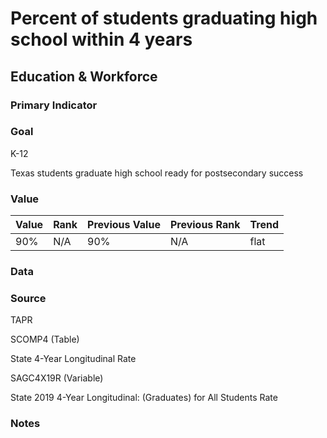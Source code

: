 # Percent of students graduating high school within 4 years

## Education & Workforce

### Primary Indicator

### **Goal**
K-12

Texas students graduate high school ready for postsecondary success

### Value

|  Value      | Rank        | Previous Value | Previous Rank | Trend | 
| ----------- | ----------- | ----------- | ----------- | -----------|
| 90%       |     N/A      |    90%     | N/A          | flat  

### Data

### Source
TAPR

SCOMP4 (Table)

State 4-Year Longitudinal Rate

SAGC4X19R (Variable)

State 2019 4-Year Longitudinal: (Graduates) for All Students Rate


### Notes